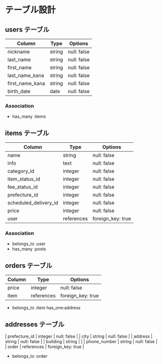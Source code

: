 # テーブル設計

## users テーブル

| Column           | Type   | Options     |
| ---------------- | ------ | ----------- |
| nickname         | string | null: false |
| last_name        | string | null: false |
| first_name       | string | null: false |
| last_name_kana   | string | null: false |
| first_name_kana  | string | null: false |
| birth_date       | date   | null: false |

### Association

- has_many :items



## items テーブル

| Column                | Type       | Options           |
| --------------------- | ---------- | ----------------- |
| name                  | string     | null: false       |
| info                  | text       | null: false       |
| category_id           | integer    | null: false       |
| item_status_id        | integer    | null: false       |
| fee_status_id         | integer    | null: false       |
| prefecture_id         | integer    | null: false       |
| scheduled_delivery_id | integer    | null: false       |
| price                 | integer    | null: false       |
| user                  | references | foreign_key: true |

### Association

- belongs_to :user
- has_many   :posts

## orders テーブル

| Column             | Type       | Options           |
| ------------------ | ---------- | ----------------- |
| price              | integer    | null: false       |
| item               | references | foreign_key: true |

- belongs_to :item
  has_one:address

## addresses テーブル
| prefecture_id      | integer    | null: false       |
| city               | string     | null: false       |
| address            | string     | null: false       |
| building           | string     |                   |
| phone_number       | string     | null: false       |
| order               | references | foreign_key: true |

- belongs_to :order


